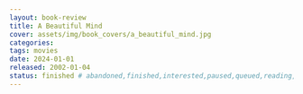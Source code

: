 ```yaml
---
layout: book-review
title: A Beautiful Mind
cover: assets/img/book_covers/a_beautiful_mind.jpg
categories:
tags: movies
date: 2024-01-01
released: 2002-01-04
status: finished # abandoned,finished,interested,paused,queued,reading,reread
---
```

